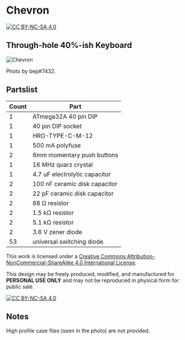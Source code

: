 # Chevron

[![CC BY-NC-SA 4.0][cc-by-nc-sa-shield]][cc-by-nc-sa]

## Through-hole 40%-ish Keyboard

![Chevron](https://i.imgur.com/Ly0bwY4l.jpg)

Photo by bep#7432.

## Partslist
 |Count|Part|
 |-|-|
 |1|ATmega32A 40 pin DIP|
 |1|40 pin DIP socket|
 |1|HRO-TYPE-C-M-12|
 |1|500 mA polyfuse|
 |2|6mm momentary push buttons|
 |1|16 MHz quarz crystal|
 |1|4.7 uF electrolytic capacitor|
 |2|100 nF ceramic disk capacitor|
 |2|22 pF ceramic disk capacitor|
 |2|68 Ω resistor|
 |2|1.5 kΩ resistor|
 |2|5.1 kΩ resistor|
 |2|3.6 V zener diode|
 |53|universal switching diode|

This work is licensed under a
[Creative Commons Attribution-NonCommercial-ShareAlike 4.0 International License][cc-by-nc-sa].

This design may be freely produced, modified, and manufactured for **PERSONAL USE ONLY** and may not be reproduced in physical form for public sale.

[![CC BY-NC-SA 4.0][cc-by-nc-sa-image]][cc-by-nc-sa]

[cc-by-nc-sa]: http://creativecommons.org/licenses/by-nc-sa/4.0/
[cc-by-nc-sa-image]: https://licensebuttons.net/l/by-nc-sa/4.0/88x31.png
[cc-by-nc-sa-shield]: https://img.shields.io/badge/License-CC%20BY--NC--SA%204.0-lightgrey.svg

## Notes

High profile case files (seen in the photo) are not provided.